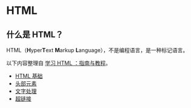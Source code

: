 # HTML

## 什么是 HTML？

HTML（**H**yper**T**ext **M**arkup **L**anguage），不是编程语言，是一种标记语言。

以下内容整理自 [学习 HTML ：指南与教程](https://developer.mozilla.org/zh-CN/docs/Learn/HTML)。

- [HTML 基础](html-base-label)
- [头部元素](html-head-label)
- [文字处理](html-text-label)
- [超链接](html-hyperlink-label)

<!-- `src` 是图像文件的地址，`alt` 是图像的描述内容（用户视觉障碍、图片加载出错时显示） -->
